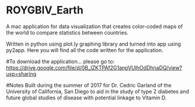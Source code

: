 # ROYGBIV_Earth
A mac application for data visualization that creates color-coded maps of the world to compare statistics between countries.

Written in python using plot.ly graphing library and turned into app using py2app. Here you will find all the code written for the application. 

#To download the application...
please go to: https://drive.google.com/file/d/0B_lZKTPAf2G1anpVUlhOdDhnaDQ/view?usp=sharing

#Notes
Built during the summer of 2017 for Dr. Cedric Garland of the University of California, San Diego to aid in the study of type 2 diabetes and future global studies of disease with potential linkage to Vitamin D. 
